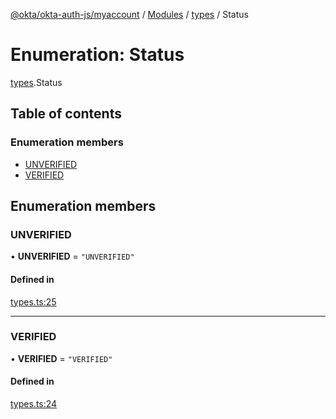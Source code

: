 [@okta/okta-auth-js/myaccount](../README.md) / [Modules](../modules.md) / [types](../modules/types.md) / Status

# Enumeration: Status

[types](../modules/types.md).Status

## Table of contents

### Enumeration members

- [UNVERIFIED](types.Status.md#unverified)
- [VERIFIED](types.Status.md#verified)

## Enumeration members

### UNVERIFIED

• **UNVERIFIED** = `"UNVERIFIED"`

#### Defined in

[types.ts:25](https://github.com/okta/okta-auth-js/blob/master/lib/myaccount/types.ts#L25)

___

### VERIFIED

• **VERIFIED** = `"VERIFIED"`

#### Defined in

[types.ts:24](https://github.com/okta/okta-auth-js/blob/master/lib/myaccount/types.ts#L24)
